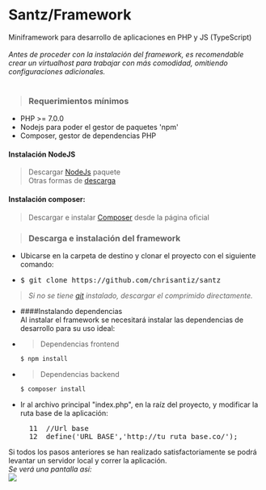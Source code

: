 # Santz/Framework
Miniframework para desarrollo de aplicaciones en PHP y JS (TypeScript)<br><br>
 <i>Antes de proceder con la instalación del framework, es recomendable crear un virtualhost para trabajar con más comodidad, omitiendo configuraciones adicionales.</i> 
<br><br>
>### Requerimientos mínimos <br>
- PHP >= 7.0.0
- Nodejs para poder el gestor de paquetes 'npm'
- Composer, gestor de dependencias PHP

#### Instalación NodeJS
>Descargar <a href="https://nodejs.org/es/" target="_blank">NodeJs</a> paquete  <br>
Otras formas de <a href="https://nodejs.org/es/download/package-manager/" target="_blank">descarga</a>

#### Instalación composer:
>Descargar e instalar <a href="https://getcomposer.org/download/" target="_blank">Composer</a> desde la página oficial

>### Descarga e instalación del framework
- Ubicarse en la carpeta de destino y clonar el proyecto con el siguiente comando:
- <pre>$ git clone https://github.com/chrisantiz/santz</pre>
> *Si no se tiene <a href="https://git-scm.com/" target="_blank">git</a> instalado, descargar el comprimido directamente.*
- ####Instalando dependencias<br>
    Al instalar el framework se necesitará instalar las dependencias de desarrollo para su uso ideal:
- > Dependencias frontend
    ```bash
    $ npm install
    ```
- > Dependencias backend
    ```bash
    $ composer install
    ```
- Ir al archivo principal "index.php", en la raíz del proyecto, y modificar la ruta base de la aplicación: <br>

    <pre>
    11  //Url base
    12  define('URL_BASE','http://tu_ruta_base.co/');</pre>

Si todos los pasos anteriores se han realizado satisfactoriamente se podrá levantar un servidor local y correr la aplicación. <br>
*Se verá una pantalla así:* <br>
<img src="https://lh3.googleusercontent.com/ZhBTOiKb-Uxi_590ozfjRsT9WWPySO6TIGr-Q6ZzPxKQw-F2H3XKeJABWaeNO6PJbdOaDu4cizFaaw=w1366-h705-no"/>